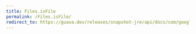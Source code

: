 ```yaml
---
title: Files.isFile
permalink: /Files.isFile/
redirect_to: https://guava.dev/releases/snapshot-jre/api/docs/com/google/common/io/Files.html#isFile--
---
```

